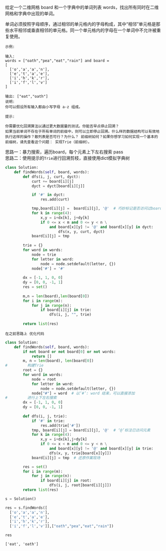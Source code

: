 
给定一个二维网格 board 和一个字典中的单词列表 words，找出所有同时在二维网格和字典中出现的单词。

单词必须按照字母顺序，通过相邻的单元格内的字母构成，其中“相邻”单元格是那些水平相邻或垂直相邻的单元格。同一个单元格内的字母在一个单词中不允许被重复使用。
```
示例:

输入: 
words = ["oath","pea","eat","rain"] and board =
[
  ['o','a','a','n'],
  ['e','t','a','e'],
  ['i','h','k','r'],
  ['i','f','l','v']
]

输出: ["eat","oath"]
说明:
你可以假设所有输入都由小写字母 a-z 组成。

提示:

你需要优化回溯算法以通过更大数据量的测试。你能否早点停止回溯？
如果当前单词不存在于所有单词的前缀中，则可以立即停止回溯。什么样的数据结构可以有效地执行这样的操作？散列表是否可行？为什么？ 前缀树如何？如果你想学习如何实现一个基本的前缀树，请先查看这个问题： 实现Trie（前缀树）。
```

思路一：暴力搜索，遍历board，每个元素上下左右搜索   pass  
思路二：使用提示的`Trie`进行回溯剪枝，直接使用dict模拟字典树  



```python
class Solution:
    def findWords(self, board, words):
        def dfs(i, j, curt, dyct):
            curt += board[i][j]
            dyct = dyct[board[i][j]]

            if '#' in dyct: 
                res.add(curt)

            tmp,board[i][j] =  board[i][j], '@'  # 巧妙标记是否访问过board[i][j]
            for k in range(4):
                x,y = i+dx[k], j+dy[k]
                if 0 <= x < m and 0 <= y < n \
                    and board[x][y] != '@' and board[x][y] in dyct:
                        dfs(x, y, curt, dyct)
            board[i][j] = tmp
            
        trie = {}
        for word in words:
            node = trie
            for letter in word:
                node = node.setdefault(letter, {})
            node['#'] = '#'
            
        dx = [-1, 1, 0, 0]
        dy = [0, 0, -1, 1]
        res = set()
        
        m,n = len(board),len(board[0])
        for i in range(m):
            for j in range(n):
                if board[i][j] in trie:
                    dfs(i, j, "", trie)
                    
        return list(res)
```

```在之前思路上 优化代码```


```python
class Solution:
    def findWords(self, board, words):
        if not board or not board[0] or not words: 
            return []
        m, n = len(board), len(board[0])
#         构建Trie
        root = {}
        for word in words:
            node = root
            for letter in word:
                node = node.setdefault(letter, {})
            node["#"] = word  # 以‘#’: word 结束，可以直接添加
#         进行上下左右搜索
        dx = [-1, 1, 0, 0]
        dy = [0, 0, -1, 1]
        
        def dfs(i, j, trie):
            if '#' in trie:
                res.add(trie['#'])
            tmp, board[i][j] = board[i][j], '@'  # ‘@’标注已访问元素
            for k in range(4):
                x,y = i+dx[k],j+dy[k]
                if 0 <= x < m and 0 <= y < n \
                    and board[x][y] != '@' and board[x][y] in trie:
                    dfs(x, y, trie[board[x][y]])
            board[i][j] = tmp  # 还原作案现场

        res = set()
        for i in range(m):
            for j in range(n): 
                if board[i][j] in root:
                    dfs(i, j, root[board[i][j]])
        return list(res)     
```


```python
s = Solution()
```


```python
res = s.findWords([
  ['o','a','a','n'],
  ['e','t','a','e'],
  ['i','h','k','r'],
  ['i','f','l','v']],["oath","pea","eat","rain"])
```


```python
res
```




    ['eat', 'oath']


